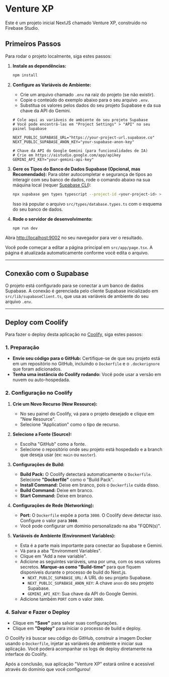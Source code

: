 
# Venture XP

Este é um projeto inicial NextJS chamado Venture XP, construído no Firebase Studio.

## Primeiros Passos

Para rodar o projeto localmente, siga estes passos:

1. **Instale as dependências:**
   ```bash
   npm install
   ```

2. **Configure as Variáveis de Ambiente:**
   - Crie um arquivo chamado `.env` na raiz do projeto (se não existir).
   - Copie o conteúdo do exemplo abaixo para o seu arquivo `.env`.
   - Substitua os valores pelos dados do seu projeto Supabase e da sua chave da API do Gemini.
   ```
   # Cole aqui as variáveis de ambiente do seu projeto Supabase
   # Você pode encontrá-las em "Project Settings" > "API" no seu painel Supabase

   NEXT_PUBLIC_SUPABASE_URL="https://your-project-url.supabase.co"
   NEXT_PUBLIC_SUPABASE_ANON_KEY="your-supabase-anon-key"

   # Chave da API do Google Gemini (para funcionalidades de IA)
   # Crie em https://aistudio.google.com/app/apikey
   GEMINI_API_KEY="your-gemini-api-key"
   ```

3. **Gere os Tipos do Banco de Dados Supabase (Opcional, mas Recomendado):**
   Para obter autocompletar e segurança de tipos ao interagir com seu banco de dados, rode o comando abaixo na sua máquina local (requer [Supabase CLI](https://supabase.com/docs/guides/cli/getting-started)):
   ```bash
   npx supabase gen types typescript --project-id <your-project-id> > src/types/database.types.ts
   ```
   Isso irá popular o arquivo `src/types/database.types.ts` com o esquema do seu banco de dados.

4. **Rode o servidor de desenvolvimento:**
   ```bash
   npm run dev
   ```

Abra [http://localhost:9002](http://localhost:9002) no seu navegador para ver o resultado.

Você pode começar a editar a página principal em `src/app/page.tsx`. A página é atualizada automaticamente conforme você edita o arquivo.

---

## Conexão com o Supabase

O projeto está configurado para se conectar a um banco de dados Supabase. A conexão é gerenciada pelo cliente Supabase inicializado em `src/lib/supabaseClient.ts`, que usa as variáveis de ambiente do seu arquivo `.env`.

---

## Deploy com Coolify

Para fazer o deploy desta aplicação no [Coolify](https://coolify.io/), siga estes passos:

### 1. Preparação

- **Envie seu código para o GitHub:** Certifique-se de que seu projeto está em um repositório no GitHub, incluindo o `Dockerfile` e o `.dockerignore` que foram adicionados.
- **Tenha uma instância do Coolify rodando:** Você pode usar a versão em nuvem ou auto-hospedada.

### 2. Configuração no Coolify

1.  **Crie um Novo Recurso (New Resource):**
    *   No seu painel do Coolify, vá para o projeto desejado e clique em "New Resource".
    *   Selecione "Application" como o tipo de recurso.

2.  **Selecione a Fonte (Source):**
    *   Escolha "GitHub" como a fonte.
    *   Selecione o repositório onde seu projeto está hospedado e a branch que deseja usar (ex: `main` ou `master`).

3.  **Configurações de Build:**
    *   **Build Pack:** O Coolify detectará automaticamente o `Dockerfile`. Selecione **"Dockerfile"** como o "Build Pack".
    *   **Install Command:** Deixe em branco, pois o `Dockerfile` cuida disso.
    *   **Build Command:** Deixe em branco.
    *   **Start Command:** Deixe em branco.

4.  **Configurações de Rede (Networking):**
    *   **Port:** O `Dockerfile` expõe a porta `3000`. O Coolify deve detectar isso. Configure o valor para **`3000`**.
    *   Você pode configurar um domínio personalizado na aba "FQDN(s)".

5.  **Variáveis de Ambiente (Environment Variables):**
    *   Esta é a parte mais importante para conectar ao Supabase e Gemini.
    *   Vá para a aba "Environment Variables".
    *   Clique em "Add a new variable".
    *   Adicione as seguintes variáveis, uma por uma, com os seus valores secretos. **Marque-as como "Build-time"** para que fiquem disponíveis durante o processo de build do Next.js.
        *   `NEXT_PUBLIC_SUPABASE_URL`: A URL do seu projeto Supabase.
        *   `NEXT_PUBLIC_SUPABASE_ANON_KEY`: A chave `anon` do seu projeto Supabase.
        *   `GEMINI_API_KEY`: Sua chave da API do Google Gemini.
    *   Adicione também `PORT` com o valor `3000`.

### 4. Salvar e Fazer o Deploy

- Clique em **"Save"** para salvar suas configurações.
- Clique em **"Deploy"** para iniciar o processo de build e deploy.

O Coolify irá buscar seu código do GitHub, construir a imagem Docker usando o `Dockerfile`, injetar as variáveis de ambiente e iniciar sua aplicação. Você poderá acompanhar os logs de deploy diretamente na interface do Coolify.

Após a conclusão, sua aplicação "Venture XP" estará online e acessível através do domínio que você configurou!
